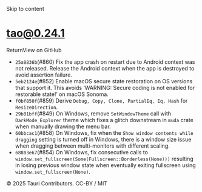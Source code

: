Skip to content
# tao@0.24.1
ReturnView on GitHub
  * `25a8836b`(#860) Fix the app crash on restart due to Android context was not released. Release the Android context when the app is destroyed to avoid assertion failure.
  * `5eb2124e`(#852) Enable macOS secure state restoration on OS versions that support it. This avoids ‘WARNING: Secure coding is not enabled for restorable state!’ on macOS Sonoma.
  * `f0bf850f`(#859) Derive `Debug, Copy, Clone, PartialEq, Eq, Hash` for `ResizeDirection`.
  * `29b01bff`(#849) On Windows, remove `SetWindowTheme` call with `DarkMode_Explorer` theme which fixes a glitch downstream in `muda` crate when manually drawing the menu bar.
  * `60bbcac1`(#858) On Windows, fix when the `Show window contents while dragging` setting is turned off in Windows, there is a window size issue when dragging between multi-monitors with different scaling.
  * `68803e67`(#854) On Windows, fix consecutive calls to `window.set_fullscreen(Some(Fullscreen::Borderless(None)))` resulting in losing previous window state when eventually exiting fullscreen using `window.set_fullscreen(None)`.


© 2025 Tauri Contributors. CC-BY / MIT
